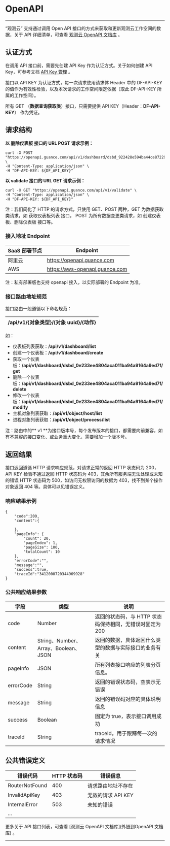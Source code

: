 # OpenAPI
---


“观测云” 支持通过调用 Open API 接口的方式来获取和更新观测云工作空间的数据，关于 API 详细清单，可查看 [观测云 OpenAPI 文档库](../open-api/open-api.md) 。


## 认证方式

在调用 API 接口前，需要先创建 API Key 作为认证方式。关于如何创建 API Key，可参考文档 [API Key 管理](../../management/api-key.md) 。

接口以 API KEY 为认证方式，每一次请求使用请求体 Header 中的 DF-API-KEY 的值作为有效性检验，以及本次请求的工作空间限定依据（取此 DF-API-KEY 所属的工作空间）。

所有 GET （**数据查询获取类**）接口，只需要提供 API KEY（Header：**DF-API-KEY**） 作为凭证。


## 请求结构

**以 删除仪表板 接口的 URL POST 请求示例：**

```
curl -X POST "https://openapi.guance.com/api/v1/dashboard/dsbd_922428e594ba44ce87229b8ca3007a90/delete" \
-H "Content-Type: application/json" \
-H "DF-API-KEY: ${DF_API_KEY}"
```

**以 validate 接口的 URL GET 请求示例：**

```
curl -X GET "https://openapi.guance.com/api/v1/validate" \
-H "Content-Type: application/json" \
-H "DF-API-KEY: ${DF_API_KEY}"
```

注：我们简化了 HTTP 的请求方式，只使用 GET、POST 两种，GET 为数据获取类请求，如 获取仪表板列表 接口， POST 为所有数据变更类请求，如 创建仪表板、删除仪表板 接口等。

### 接入地址 Endpoint

| **SaaS 部署节点** | **Endpoint** |
| --- | --- |
| 阿里云 | https://openapi.guance.com |
| AWS | https://aws-openapi.guance.com |

注：私有部署版也支持 openapi 接入，以实际部署的 Endpoint 为准。

### 接口路由地址规范

接口路由一般遵循以下命名规范：

| /api/v1/{对象类型}/{对象 uuid}/{动作} |
| --- |

如：

- 仪表板列表获取：**/api/v1/dashboard/list**
- 创建一个仪表板：**/api/v1/dashboard/create**
- 获取一个仪表板：**/api/v1/dashboard/dsbd_0e233ee4804aca011ba94a9164a9ed7f/get**
- 删除一个仪表板：**/api/v1/dashboard/dsbd_0e233ee4804aca011ba94a9164a9ed7f/delete**
- 修改一个仪表板：**/api/v1/dashboard/dsbd_0e233ee4804aca011ba94a9164a9ed7f/modify**
- 主机对象列表获取：**/api/v1/object/host/list**
- 进程对象列表获取：**/api/v1/object/process/list**

注：路由中的** v1 **为接口版本号，每个发布版本的接口，都需要向前兼容，如有不兼容的接口变化、或业务重大变化，需要增加一个版本号。

## 返回结果

接口返回遵循 HTTP 请求响应规范，对请求正常的返回 HTTP 状态码为 200，API KEY 检验不通过返回 HTTP 状态码为 403，其余所有服务端无法处理或未知的错误 HTTP 状态码为 500，如访问无权限访问的数据为 403，找不到某个操作对象返回 404 等。具体可以见错误定义。

### 响应结果示例

```
{
    "code":200,
    "content":{
 
    },
    "pageInfo": {
        "count": 20,
        "pageIndex": 1,
        "pageSize": 100,
        "totalCount": 10
    },
    "errorCode":"",
    "message":"",
    "success":true,
    "traceId":"3412000720344969928"
}
```

### 公共响应结果参数
| **字段** | **类型** | **说明** |
| --- | --- | --- |
| code | Number | 返回的状态码，与 HTTP 状态码保持相同，无错误时固定为 200 |
| content | String、Number、Array、Boolean、JSON | 返回的数据，具体返回什么类型的数据与实际接口的业务有关 |
| pageInfo | JSON | 所有列表接口响应的列表分页信息。 |
| errorCode | String | 返回的错误状态码，空表示无错误 |
| message | String | 返回的错误码对应的具体说明信息 |
| success | Boolean | 固定为 true，表示接口调用成功 |
| traceId | String | traceId，用于跟踪每一次的请求情况 |


## 公共错误定义
| **错误代码** | **HTTP 状态码** | **错误信息** |
| --- | --- | --- |
| RouterNotFound | 400 | 请求路由地址不存在 |
| InvalidApiKey | 403 | 无效的请求 API KEY |
| InternalError | 503 | 未知的错误 |
| ... |  |  |

更多关于 API 接口列表，可查看 [观测云 OpenAPI 文档库](外链到OpenAPI 文档库) 。


---


